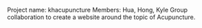 Project name: khacupuncture
Members: Hua, Hong, Kyle
Group collaboration to create a website around the topic of Acupuncture.
